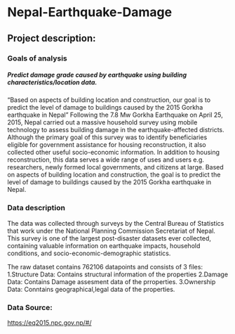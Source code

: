 # Nepal-Earthquake-Damage

## Project description:
### Goals of analysis
##### Predict damage grade caused by earthquake using building characteristics/location data.
“Based on aspects of building location and construction, our goal is to predict the level of damage to buildings caused by the 2015 Gorkha earthquake in Nepal”
Following the 7.8 Mw Gorkha Earthquake on April 25, 2015, Nepal carried out a massive household survey using mobile technology to assess building damage in the earthquake-affected districts. Although the primary goal of this survey was to identify beneficiaries eligible for government assistance for housing reconstruction, it also collected other useful socio-economic information. In addition to housing reconstruction, this data serves a wide range of uses and users e.g. researchers, newly formed local governments, and citizens at large. Based on aspects of building location and construction, the goal is to predict the level of damage to buildings caused by the 2015 Gorkha earthquake in Nepal.

### Data description
The data was collected through surveys by the Central Bureau of Statistics that work under the National Planning Commission Secretariat of Nepal. This survey is one of the largest post-disaster datasets ever collected, containing valuable information on earthquake impacts, household conditions, and socio-economic-demographic statistics.

The raw dataset contains 762106 datapoints and consists of 3 files:
1.Structure Data: Contains structural information of the properties
2.Damage Data: Contains Damage assesment data of the prroperties.
3.Ownership Data: Conntains geographical,legal data of the properties.

### Data Source:
https://eq2015.npc.gov.np/#/
